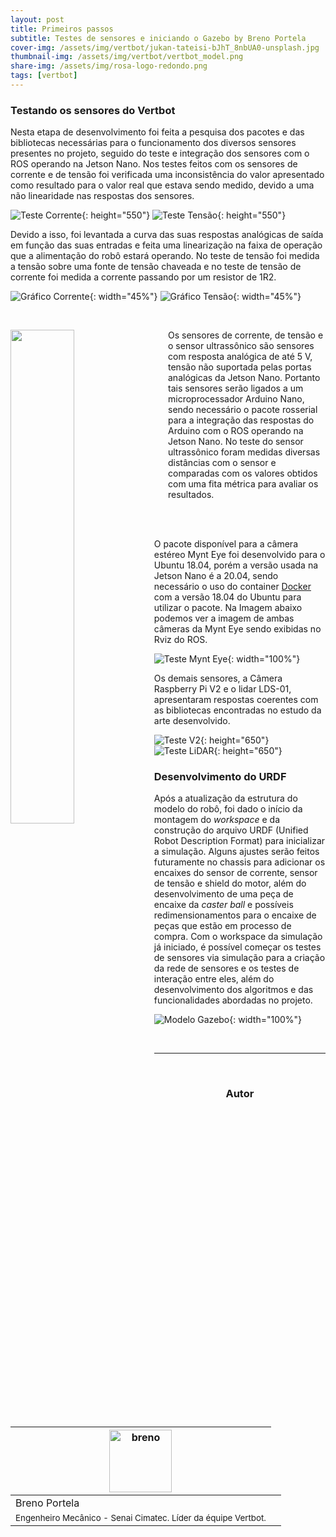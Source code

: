 ```yaml
---
layout: post
title: Primeiros passos
subtitle: Testes de sensores e iniciando o Gazebo by Breno Portela
cover-img: /assets/img/vertbot/jukan-tateisi-bJhT_8nbUA0-unsplash.jpg
thumbnail-img: /assets/img/vertbot/vertbot_model.png
share-img: /assets/img/rosa-logo-redondo.png
tags: [vertbot]
---
```


### Testando os sensores do Vertbot

Nesta etapa de desenvolvimento foi feita a pesquisa dos pacotes e das bibliotecas necessárias para o funcionamento dos diversos sensores presentes no projeto, seguido do teste e integração dos sensores com o ROS operando na Jetson Nano. Nos testes feitos com os sensores de corrente e de tensão foi verificada uma inconsistência do valor apresentado como resultado para o valor real que estava sendo medido, devido a uma não linearidade nas respostas dos sensores. 

![Teste Corrente](../assets/img/vertbot/test_current_sensor.jpg){: height="550"}  ![Teste Tensão](../assets/img/vertbot/test_voltage_sensor.jpg){: height="550"} 

Devido a isso, foi levantada a curva das suas respostas analógicas de saída em função das suas entradas e feita uma linearização na faixa de operação que a alimentação do robô estará operando. No teste de tensão foi medida a tensão sobre uma fonte de tensão chaveada e no teste de tensão de corrente foi medida a corrente passando por um resistor de 1R2.

![Gráfico Corrente](../assets/img/vertbot/graph_current_sensor.png){: width="45%"}  ![Gráfico Tensão](../assets/img/vertbot/graph_voltage_sensor.png){: width="45%"} 

<br>

<div>
    <img align="left" src = "{{ 'assets/img/vertbot/test_sonar.jpg' | relative_url }}" width="45%" class="float-left">
    <p style="padding-left: 50%;">Os sensores de corrente, de tensão e o sensor ultrassônico são sensores com resposta analógica de até 5 V, tensão não suportada pelas portas analógicas da Jetson Nano. Portanto tais sensores serão ligados a um microprocessador Arduino Nano, sendo necessário o pacote rosserial para a integração das respostas do Arduino com o ROS operando na Jetson Nano. No teste do sensor ultrassônico foram medidas diversas distâncias com o sensor e comparadas com os valores obtidos com uma fita métrica para avaliar os resultados.</p>
</div>

<br><br>

O pacote disponível para a câmera estéreo Mynt Eye foi desenvolvido para o Ubuntu 18.04, porém a versão usada na Jetson Nano é a 20.04, sendo necessário o uso do container [Docker](https://www.docker.com/resources/what-container) com a versão 18.04 do Ubuntu para utilizar o pacote. Na Imagem abaixo podemos ver a imagem de ambas câmeras da Mynt Eye sendo exibidas no Rviz do ROS.

![Teste Mynt Eye](../assets/img/vertbot/test_mynt-eye.jpg){: width="100%"}

Os demais sensores, a Câmera Raspberry Pi V2 e o lidar LDS-01, apresentaram respostas coerentes com as bibliotecas encontradas no estudo da arte desenvolvido.

![Teste V2](../assets/img/vertbot/test_camera_v2.jpg){: height="650"}  ![Teste LiDAR](../assets/img/vertbot/test_lidar.jpg){: height="650"}

### Desenvolvimento do URDF

Após a atualização da estrutura do modelo do robô, foi dado o início da montagem do _workspace_ e da construção do arquivo URDF (Unified Robot Description Format) para inicializar a simulação. Alguns ajustes serão feitos futuramente no chassis para adicionar os encaixes do sensor de corrente, sensor de tensão e shield do motor, além do desenvolvimento de uma peça de encaixe da _caster ball_ e possíveis redimensionamentos para o encaixe de peças que estão em processo de compra. Com o workspace da simulação já iniciado, é possível começar os testes de sensores via simulação para a criação da rede de sensores e os testes de interação entre eles, além do desenvolvimento dos algoritmos e das funcionalidades abordadas no projeto.

![Modelo Gazebo](../assets/img/vertbot/vertbot_gazebo.png){: width="100%"}

<br>

---------------------
<br>

<!-- autor -->
<center><h3 class="post-title">Autor</h3><br/></center>
<div class="row">
  <div class="col-xl-auto offset-xl-0 col-lg-4 offset-lg-0 center">
    <table class="table-borderless highlight">
      <thead>
        <tr>
          <th><img src="{{ 'assets/img/people/breno-1.png' | relative_url }}" width="100" alt="breno" class="img-fluid rounded-circle" /></th>
        </tr>
      </thead>
      <tbody>
        <tr class="font-weight-bolder" style="text-align: center margin-top: 0">
          <td>Breno Portela</td>
        </tr>
        <tr style="text-align: center" >
          <td style="vertical-align: top"><small>Engenheiro Mecânico - Senai Cimatec. Líder da équipe Vertbot.</small></td>
          <td></td>
        </tr>
      </tbody>
    </table>
  </div>
</div>

<br>